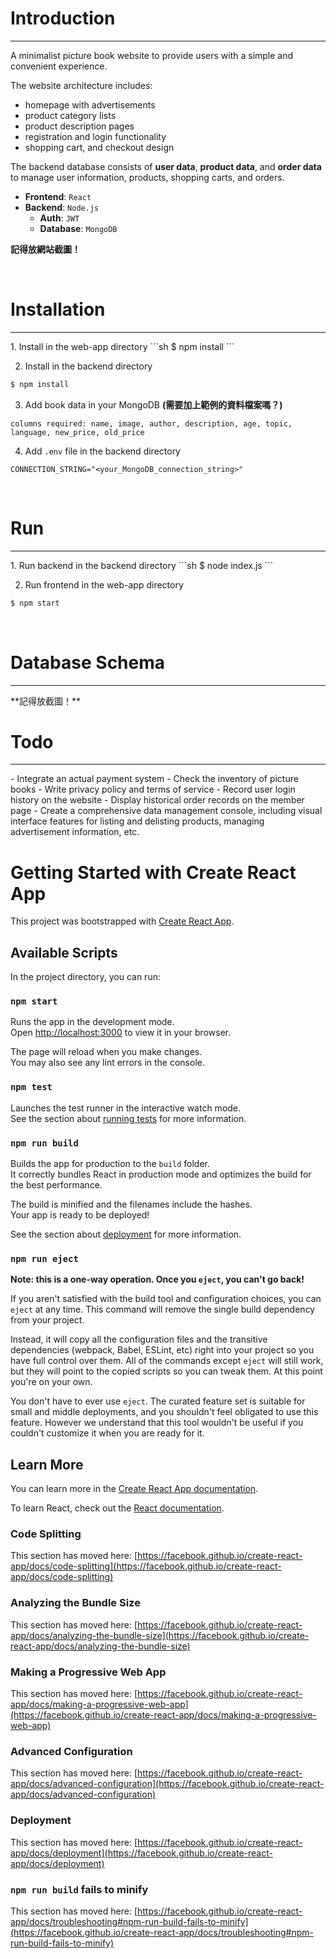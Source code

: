 # Introduction
<hr>
A minimalist picture book website to provide users with a simple and convenient experience.

The website architecture includes:

- homepage with advertisements
- product category lists
- product description pages
- registration and login functionality
- shopping cart, and checkout design

The backend database consists of **user data**, **product data**, and **order data** to manage user information, products, shopping carts, and orders.

- **Frontend**: `React`
- **Backend**: `Node.js`
    - **Auth**: `JWT`
    - **Database**: `MongoDB`

**記得放網站截圖！**

<br>

# Installation
<hr>
1. Install in the web-app directory
```sh
$ npm install
```

2. Install in the backend directory
```sh
$ npm install
```

3. Add book data in your MongoDB
**(需要加上範例的資料檔案嗎？)**
```
columns required: name, image, author, description, age, topic, language, new_price, old_price
```

4. Add `.env` file in the backend directory
```
CONNECTION_STRING="<your_MongoDB_connection_string>"
``` 

<br>

# Run
<hr>
1. Run backend in the backend directory
```sh
$ node index.js
```

2. Run frontend in the web-app directory
```sh
$ npm start
```

<br>

# Database Schema
<hr>
**記得放截圖！**

<br>

# Todo
<hr>
- Integrate an actual payment system
- Check the inventory of picture books
- Write privacy policy and terms of service
- Record user login history on the website
- Display historical order records on the member page
- Create a comprehensive data management console, including visual interface features for listing and delisting products, managing advertisement information, etc.

<br>









# Getting Started with Create React App

This project was bootstrapped with [Create React App](https://github.com/facebook/create-react-app).

## Available Scripts

In the project directory, you can run:

### `npm start`

Runs the app in the development mode.\
Open [http://localhost:3000](http://localhost:3000) to view it in your browser.

The page will reload when you make changes.\
You may also see any lint errors in the console.

### `npm test`

Launches the test runner in the interactive watch mode.\
See the section about [running tests](https://facebook.github.io/create-react-app/docs/running-tests) for more information.

### `npm run build`

Builds the app for production to the `build` folder.\
It correctly bundles React in production mode and optimizes the build for the best performance.

The build is minified and the filenames include the hashes.\
Your app is ready to be deployed!

See the section about [deployment](https://facebook.github.io/create-react-app/docs/deployment) for more information.

### `npm run eject`

**Note: this is a one-way operation. Once you `eject`, you can't go back!**

If you aren't satisfied with the build tool and configuration choices, you can `eject` at any time. This command will remove the single build dependency from your project.

Instead, it will copy all the configuration files and the transitive dependencies (webpack, Babel, ESLint, etc) right into your project so you have full control over them. All of the commands except `eject` will still work, but they will point to the copied scripts so you can tweak them. At this point you're on your own.

You don't have to ever use `eject`. The curated feature set is suitable for small and middle deployments, and you shouldn't feel obligated to use this feature. However we understand that this tool wouldn't be useful if you couldn't customize it when you are ready for it.

## Learn More

You can learn more in the [Create React App documentation](https://facebook.github.io/create-react-app/docs/getting-started).

To learn React, check out the [React documentation](https://reactjs.org/).

### Code Splitting

This section has moved here: [https://facebook.github.io/create-react-app/docs/code-splitting](https://facebook.github.io/create-react-app/docs/code-splitting)

### Analyzing the Bundle Size

This section has moved here: [https://facebook.github.io/create-react-app/docs/analyzing-the-bundle-size](https://facebook.github.io/create-react-app/docs/analyzing-the-bundle-size)

### Making a Progressive Web App

This section has moved here: [https://facebook.github.io/create-react-app/docs/making-a-progressive-web-app](https://facebook.github.io/create-react-app/docs/making-a-progressive-web-app)

### Advanced Configuration

This section has moved here: [https://facebook.github.io/create-react-app/docs/advanced-configuration](https://facebook.github.io/create-react-app/docs/advanced-configuration)

### Deployment

This section has moved here: [https://facebook.github.io/create-react-app/docs/deployment](https://facebook.github.io/create-react-app/docs/deployment)

### `npm run build` fails to minify

This section has moved here: [https://facebook.github.io/create-react-app/docs/troubleshooting#npm-run-build-fails-to-minify](https://facebook.github.io/create-react-app/docs/troubleshooting#npm-run-build-fails-to-minify)
